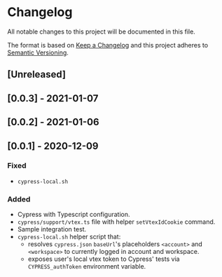 # Changelog

All notable changes to this project will be documented in this file.

The format is based on [Keep a Changelog](http://keepachangelog.com/en/1.0.0/)
and this project adheres to [Semantic Versioning](http://semver.org/spec/v2.0.0.html).

## [Unreleased]

## [0.0.3] - 2021-01-07

## [0.0.2] - 2021-01-06

## [0.0.1] - 2020-12-09
### Fixed
- `cypress-local.sh`

### Added
- Cypress with Typescript configuration.
- `cypress/support/vtex.ts` file with helper `setVtexIdCookie` command.
- Sample integration test.
- `cypress-local.sh` helper script that:
  - resolves `cypress.json` `baseUrl`'s placeholders `<account>` and `<workspace>` to currently logged in account and workspace.
  - exposes user's local vtex token to Cypress' tests via `CYPRESS_authToken` environment variable.

